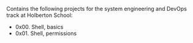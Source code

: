 Contains the following projects for the system engineering and DevOps track at Holberton School:

* 0x00. Shell, basics
* 0x01. Shell, permissions
